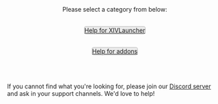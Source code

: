 <style>
  .btnm {
    display: inline-block;
    margin-bottom: 1rem;
    color: rgba(29 29 29);
    background-color: rgba(0 0 0 / 8%);
    border-color: rgba(0 0 0 / 20%);
    border-style: solid;
    border-width: 1px;
    border-radius: 0.3rem;
    transition: color 0.2s, background-color 0.2s, border-color 0.2s
    padding: 1rem 4rem;
}

.btnm:hover {
    text-decoration: none;
    color: rgba(29 29 29);
    background-color: rgba(0 0 0 / 30%);
    border-color: rgba(0 0 0 / 60%);
}
</style>

<div style="text-align: center;">
Please select a category from below:
<br>
<br>

<div>
  
<a href="https://goatcorp.github.io/faq/xl_troubleshooting" class="btnm">Help for XIVLauncher</a>

<a href="https://goatcorp.github.io/faq/dalamud_troubleshooting" class="btnm">Help for addons</a>

</div>
</div>

<br>
<br>

<div>
If you cannot find what you're looking for, please join our <a href="https://discord.gg/3NMcUV5">Discord server</a> and ask in your support channels. We'd love to help!
</div>

